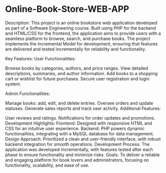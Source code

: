# Online-Book-Store-WEB-APP
Description:
This project is an online bookstore web application developed as part of a Software Engineering course. Built using PHP for the backend and HTML/CSS for the frontend, the application aims to provide users with a seamless platform to browse, search, and purchase books. The project implements the Incremental Model for development, ensuring that features are delivered and tested incrementally for reliability and functionality.

Key Features:
User Functionalities:

Browse books by categories, authors, and price ranges.
View detailed descriptions, summaries, and author information.
Add books to a shopping cart or wishlist for future purchases.
Secure user registration and login system.

Admin Functionalities:

Manage books: add, edit, and delete entries.
Oversee orders and update statuses.
Generate sales reports and track user activity.
Additional Features:

User reviews and ratings.
Notifications for order updates and promotions.
Development Highlights:
Frontend: Designed with responsive HTML and CSS for an intuitive user experience.
Backend: PHP powers dynamic functionalities, integrating with a MySQL database for data management.
Design Approach: Prioritized a clean and user-friendly interface, with robust backend integration for smooth operations.
Development Process: The application was developed incrementally, with features tested after each phase to ensure functionality and minimize risks.
Goals:
To deliver a reliable and engaging platform for book lovers and administrators, focusing on functionality, scalability, and ease of use.
